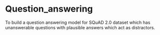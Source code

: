 # Question_answering
To build a question answering model for SQuAD 2.0 dataset which has unanswerable questions with plausible answers which act as distractors.
